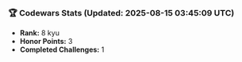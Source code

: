 ### 🏆 Codewars Stats (Updated: 2025-08-15 03:45:09 UTC)

- **Rank:** 8 kyu
- **Honor Points:** 3
- **Completed Challenges:** 1
